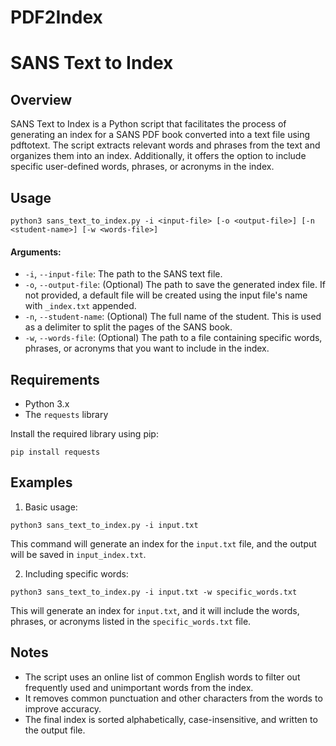 # PDF2Index

# SANS Text to Index

## Overview

SANS Text to Index is a Python script that facilitates the process of generating an index for a SANS PDF book converted into a text file using pdftotext. The script extracts relevant words and phrases from the text and organizes them into an index. Additionally, it offers the option to include specific user-defined words, phrases, or acronyms in the index.

## Usage

```
python3 sans_text_to_index.py -i <input-file> [-o <output-file>] [-n <student-name>] [-w <words-file>]
```

#### Arguments:

- `-i`, `--input-file`: The path to the SANS text file.
- `-o`, `--output-file`: (Optional) The path to save the generated index file. If not provided, a default file will be created using the input file's name with `_index.txt` appended.
- `-n`, `--student-name`: (Optional) The full name of the student. This is used as a delimiter to split the pages of the SANS book.
- `-w`, `--words-file`: (Optional) The path to a file containing specific words, phrases, or acronyms that you want to include in the index.

## Requirements

- Python 3.x
- The `requests` library

Install the required library using pip:

```
pip install requests
```

## Examples

1. Basic usage:

```
python3 sans_text_to_index.py -i input.txt
```

This command will generate an index for the `input.txt` file, and the output will be saved in `input_index.txt`.

2. Including specific words:

```
python3 sans_text_to_index.py -i input.txt -w specific_words.txt
```

This will generate an index for `input.txt`, and it will include the words, phrases, or acronyms listed in the `specific_words.txt` file.

## Notes

- The script uses an online list of common English words to filter out frequently used and unimportant words from the index.
- It removes common punctuation and other characters from the words to improve accuracy.
- The final index is sorted alphabetically, case-insensitive, and written to the output file.


